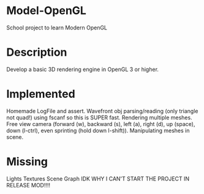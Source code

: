 # Model-OpenGL
School project to learn Modern OpenGL

# Description
Develop a basic 3D rendering engine in OpenGL 3 or higher.

# Implemented
Homemade LogFile and assert.
Wavefront obj parsing/reading (only triangle not quad!) using fscanf so this is SUPER fast.
Rendering multiple meshes.
Free view camera (forward (w), backward (s), left (a), right (d), up (space), down (l-ctrl), even sprinting (hold down l-shift)).
Manipulating meshes in scene.

# Missing
Lights
Textures
Scene Graph
IDK WHY I CAN'T START THE PROJECT IN RELEASE MOD!!!!
